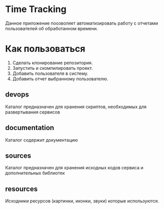 # Time Tracking

Данное приложение поозволяет автоматизировать работу с отчетами пользователей об обработанном времени.

# Как пользоваться
1. Сделать клонирование репозитория.
2. Запустить и скомпилировать проект.
3. Добавить пользователя в систему. 
4. Добавить отчет выбранному пользователю.

## devops
Каталог предназначен для хранения скриптов, необходимых для развертывания сервисов

## documentation
Каталог содержит документацию

## sources
Каталог предназначен для хранения исходных кодов сервиса и дополнительных библиотек

## resources
Исходники ресурсов (картинки, иконки, звуки) которые используются.
